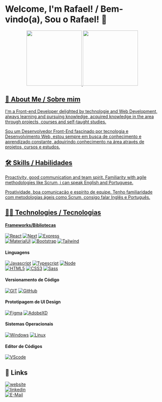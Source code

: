
# Welcome, I'm Rafael! / Bem-vindo(a), Sou o  Rafael! 👋

<div align="center">
  <a href="https://github.com/RafaelBerger">
  <img height="180em" src="https://github-readme-stats.vercel.app/api?username=RafaelBerger&show_icons=true&theme=dracula&include_all_commits=true&count_private=true"/>
  <img height="180em" src="https://github-readme-stats.vercel.app/api/top-langs/?username=RafaelBerger&layout=compact&langs_count=7&theme=dracula"/>
</div>

  
## 🚀 About Me / Sobre mim
I'm a Front-end Developer delighted by technologie and Web Development, always learning and pursuing knowledge, acquired knowledge in the area through projects, courses and self-taught studies.

Sou um Desenvolvedor Front-End fascinado por tecnologia e
Desenvolvimento Web, estou sempre em busca de conhecimento e
aprendizado constante, adquirindo conhecimento na área através de projetos, cursos e estudos.


  
  
## 🛠 Skills / Habilidades
Proactivity, good communication and team spirit.
Familiarity with agile methodologies like Scrum, i can speak English and Portuguese.

Proatividade, boa comunicação e espírito de equipe.
Tenho familiaridade com metodologias ágeis como Scrum, consigo falar Inglês e Português.


## 👩‍💻 Technologies / Tecnologias

#### Frameworks/Bibliotecas
[![React](https://img.shields.io/badge/React-0A66C2?style=for-the-badge&logo=react&logoColor=61DAFB)](https://reactjs.org/)
[![Next](https://img.shields.io/badge/Next.js-171717?style=for-the-badge&logo=Next.js&logoColor=white)](https://nextjs.org/)
[![Express](https://img.shields.io/badge/express-green?style=for-the-badge&logo=express&logoColor=black)](https://expressjs.com/pt-br/)  
[![MaterialUI](https://img.shields.io/badge/MUI-002984?style=for-the-badge&logo=mui&logoColor=00b0ff)](https://mui.com/pt/)
[![Bootstrap](https://img.shields.io/badge/-Bootstrap-blueviolet?style=for-the-badge&logo=bootstrap&logoColor=FFFFFF)](https://getbootstrap.com/)
[![Tailwind](https://img.shields.io/badge/-Tailwind-white?style=for-the-badge&logo=tailwindcss&logoColor=15B4C1)](https://tailwindcss.com/)

  
#### Linguagens 
[![Javascript](https://camo.githubusercontent.com/aeddc848275a1ffce386dc81c04541654ca07b2c43bbb8ad251085c962672aea/68747470733a2f2f696d672e736869656c64732e696f2f62616467652f6a6176617363726970742d2532333332333333302e7376673f7374796c653d666f722d7468652d6261646765266c6f676f3d6a617661736372697074266c6f676f436f6c6f723d253233463744463145)]() 
[![Typescript](https://img.shields.io/badge/Typescript-0A66C2?style=for-the-badge&logo=typescript&logoColor=00b0ff)](https://www.typescriptlang.org)
[![Node](https://img.shields.io/badge/Nodejs-3E9B54?style=for-the-badge&logo=javascript&logoColor=black)](https://www.typescriptlang.org)  
[![HTML5](https://camo.githubusercontent.com/49fbb99f92674cc6825349b154b65aaf4064aec465d61e8e1f9fb99da3d922a1/68747470733a2f2f696d672e736869656c64732e696f2f62616467652f68746d6c352d2532334533344632362e7376673f7374796c653d666f722d7468652d6261646765266c6f676f3d68746d6c35266c6f676f436f6c6f723d7768697465)]()
[![CSS3](https://camo.githubusercontent.com/e6b67b27998fca3bccf4c0ee479fc8f9de09d91f389cccfbe6cb1e29c10cfbd7/68747470733a2f2f696d672e736869656c64732e696f2f62616467652f637373332d2532333135373242362e7376673f7374796c653d666f722d7468652d6261646765266c6f676f3d63737333266c6f676f436f6c6f723d7768697465)]()
[![Sass](https://img.shields.io/badge/-Sass-CC6699?style=for-the-badge&logo=sass&logoColor=FFFFFF)](https://sass-lang.com)
  
#### Versionamento de Código
[![GIT](https://camo.githubusercontent.com/ec0d32e85caf4723d5182a75338c89f85a2c3679aed0c46c9ee9fd1c8dc2a316/68747470733a2f2f696d672e736869656c64732e696f2f62616467652f6769742d2532334630353033332e7376673f7374796c653d666f722d7468652d6261646765266c6f676f3d676974266c6f676f436f6c6f723d7768697465)]()
[![GitHub](https://camo.githubusercontent.com/f6d50128cb007f85916b7a899da5d94f654dce35a37331c8d28573aef46f4274/68747470733a2f2f696d672e736869656c64732e696f2f62616467652f6769746875622d2532333132313031312e7376673f7374796c653d666f722d7468652d6261646765266c6f676f3d676974687562266c6f676f436f6c6f723d7768697465)]()
 #### Prototipagem de UI Design 
[![Figma](https://img.shields.io/badge/-Figma-EA4C1D?style=for-the-badge&logo=figma&logoColor=ffffff)]()
[![AdobeXD](https://img.shields.io/badge/-AdobeXD-450135?style=for-the-badge&logo=adobexd&logoColor=F75EEE)]()
#### Sistemas Operacionais
[![Windows](https://camo.githubusercontent.com/41281b9a32f13ac5b9d41ed9bae12c0de662f948f9bf59fd19df354fe49af146/68747470733a2f2f696d672e736869656c64732e696f2f62616467652f57696e646f77732d3030373844363f7374796c653d666f722d7468652d6261646765266c6f676f3d77696e646f7773266c6f676f436f6c6f723d7768697465)]()
[![Linux](https://camo.githubusercontent.com/878e15b4f7576e844856dc60d855ba0587d3d2bc56211fbe69734ebccb13b068/68747470733a2f2f696d672e736869656c64732e696f2f62616467652f4c696e75782d4643433632343f7374796c653d666f722d7468652d6261646765266c6f676f3d6c696e7578266c6f676f436f6c6f723d626c61636b)]()
#### Editor de Códigos
[![VScode](https://camo.githubusercontent.com/d8d68d0ff3e31f17649ff3a86c30f95f90578a16c55e2cc34f09566a9083d0b7/68747470733a2f2f696d672e736869656c64732e696f2f62616467652f56697375616c53747564696f436f64652d3030373864372e7376673f7374796c653d666f722d7468652d6261646765266c6f676f3d76697375616c2d73747564696f2d636f6465266c6f676f436f6c6f723d7768697465)]()

## 🔗 Links
[![website](https://img.shields.io/badge/-MY%20WEBSITE-blueviolet?style=for-the-badge&logo=appveyor&logoColor=white)](https://rafaelberger.vercel.app)  
[![linkedin](https://img.shields.io/badge/linkedin-0A66C2?style=for-the-badge&logo=linkedin&logoColor=white)](https://www.linkedin.com/in/rafael-berger/)  
[![E-Mail](https://img.shields.io/badge/Gmail-D14836?style=for-the-badge&logo=gmail&logoColor=white)](mailto:rafaelberger.dev@gmail.com?subject=Olá%20Rafael)
  


  
